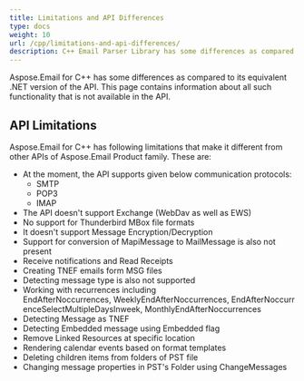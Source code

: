 ```yaml
---
title: Limitations and API Differences
type: docs
weight: 10
url: /cpp/limitations-and-api-differences/
description: C++ Email Parser Library has some differences as compared to its equivalent .NET version. This page contains information about all such functionality that is not available in the API.
---
```


Aspose.Email for C++ has some differences as compared to its equivalent .NET version of the API. This page contains information about all such functionality that is not available in the API.
## **API Limitations**
Aspose.Email for C++ has following limitations that make it different from other APIs of Aspose.Email Product family. These are:

- At the moment, the API supports given below communication protocols:
  - SMTP
  - POP3
  - IMAP
- The API doesn't support Exchange (WebDav as well as EWS)
- No support for Thunderbird MBox file formats
- It doesn't support Message Encryption/Decryption
- Support for conversion of MapiMessage to MailMessage is also not present
- Receive notifications and Read Receipts
- Creating TNEF emails form MSG files
- Detecting message type is also not supported
- Working with recurrences including EndAfterNoccurrences, WeeklyEndAfterNoccurrences, EndAfterNoccurrenceSelectMultipleDaysInweek, MonthlyEndAfterNoccurrences
- Detecting Message as TNEF
- Detecting Embedded message using Embedded flag
- Remove Linked Resources at specific location
- Rendering calendar events based on format templates
- Deleting children items from folders of PST file
- Changing message properties in PST's Folder using ChangeMessages
